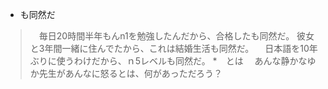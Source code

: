 * も同然だ
>　毎日20時間半年もんn1を勉強したんだから、合格したも同然だ。
> 彼女と3年間一緒に住んでたから、これは結婚生活も同然だ。
>　日本語を10年ぶりに使うわけだから、ｎ5レベルも同然だ。
*　とは
>　あんな静かなゆか先生があんなに怒るとは、何があっただろう？
